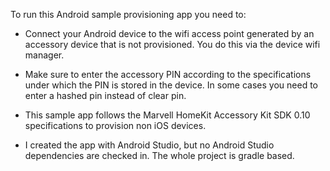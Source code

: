 To run this Android sample provisioning app you need to:

- Connect your Android device to the wifi access point generated by an accessory device that is not provisioned. You do this via the device wifi manager.

- Make sure to enter the accessory PIN according to the specifications under which the PIN is stored in the device. In some cases you need to enter a hashed pin instead of clear pin.

- This sample app follows the Marvell HomeKit Accessory Kit SDK 0.10 specifications to provision non iOS devices.

- I created the app with Android Studio, but no Android Studio dependencies are checked in. The whole project is gradle based.

